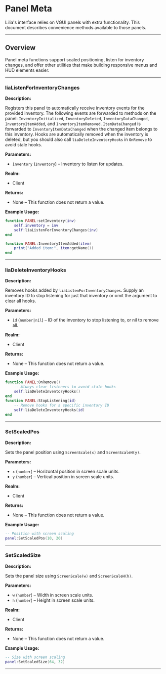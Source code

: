 # Panel Meta

Lilia's interface relies on VGUI panels with extra functionality. This document describes convenience methods available to those panels.

---

## Overview

Panel meta functions support scaled positioning, listen for inventory changes, and offer other utilities that make building responsive menus and HUD elements easier.

---

### liaListenForInventoryChanges

**Description:**

Registers this panel to automatically receive inventory events for the provided inventory. The following events are forwarded to methods on the panel: `InventoryInitialized`, `InventoryDeleted`, `InventoryDataChanged`, `InventoryItemAdded`, and `InventoryItemRemoved`. `ItemDataChanged` is forwarded to `InventoryItemDataChanged` when the changed item belongs to this inventory.
Hooks are automatically removed when the inventory is deleted, but you should also call `liaDeleteInventoryHooks` in `OnRemove` to avoid stale hooks.

**Parameters:**

* `inventory` (`Inventory`) – Inventory to listen for updates.

**Realm:**

* Client

**Returns:**

* None – This function does not return a value.

**Example Usage:**

```lua
function PANEL:setInventory(inv)
    self.inventory = inv
    self:liaListenForInventoryChanges(inv)
end

function PANEL:InventoryItemAdded(item)
    print("Added item:", item:getName())
end
```

---

### liaDeleteInventoryHooks

**Description:**

Removes hooks added by `liaListenForInventoryChanges`. Supply an inventory ID to stop listening for just that inventory or omit the argument to clear all hooks.

**Parameters:**

* `id` (`number|nil`) – ID of the inventory to stop listening to, or nil to remove all.

**Realm:**

* Client

**Returns:**

* None – This function does not return a value.

**Example Usage:**

```lua
function PANEL:OnRemove()
    -- Always clear listeners to avoid stale hooks
    self:liaDeleteInventoryHooks()
end
function PANEL:StopListening(id)
    -- Remove hooks for a specific inventory ID
    self:liaDeleteInventoryHooks(id)
end
```
---


### SetScaledPos

**Description:**

Sets the panel position using `ScreenScale(x)` and `ScreenScaleH(y)`.

**Parameters:**

* `x` (`number`) – Horizontal position in screen scale units.
* `y` (`number`) – Vertical position in screen scale units.

**Realm:**

* Client

**Returns:**

* None – This function does not return a value.

**Example Usage:**

```lua
-- Position with screen scaling
panel:SetScaledPos(10, 20)
```

---

### SetScaledSize

**Description:**

Sets the panel size using `ScreenScale(w)` and `ScreenScaleH(h)`.

**Parameters:**

* `w` (`number`) – Width in screen scale units.
* `h` (`number`) – Height in screen scale units.

**Realm:**

* Client

**Returns:**

* None – This function does not return a value.

**Example Usage:**

```lua
-- Size with screen scaling
panel:SetScaledSize(64, 32)
```

---
